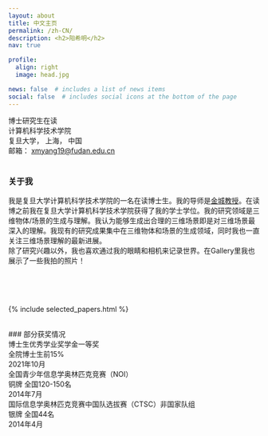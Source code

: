 ```yaml
---
layout: about
title: 中文主页
permalink: /zh-CN/
description: <h2>阳希明</h2>
nav: true

profile:
  align: right
  image: head.jpg

news: false  # includes a list of news items
social: false  # includes social icons at the bottom of the page
---
```


博士研究生在读  
计算机科学技术学院    
复旦大学， 上海， 中国  
邮箱： xmyang19@fudan.edu.cn  
<br/> 
### 关于我
我是复旦大学计算机科学技术学院的一名在读博士生。我的导师是[金城教授](https://faculty.fudan.edu.cn/jc/zh_CN/index.htm)。在读博之前我在复旦大学计算机科学技术学院获得了我的学士学位。我的研究领域是三维物体/场景的生成与理解。我认为能够生成出合理的三维场景即是对三维场景最深入的理解。我现有的研究成果集中在三维物体和场景的生成领域，同时我也一直关注三维场景理解的最新进展。  
除了研究兴趣以外，我也喜欢通过我的眼睛和相机来记录世界。在Gallery里我也展示了一些我拍的照片！

<br/> 
<br/> 
<br/>


{% include selected_papers.html %}

<br/> 
### 部分获奖情况
<div class="row">
    <div class="col-sm-6 mt-3 mt-md-0">
    博士生优秀学业奖学金一等奖
    </div>
    <div class="col-sm-3 mt-3 mt-md-0">
    全院博士生前15%
    </div>
    <div class="col-sm-3 mt-3 mt-md-0">
    2021年10月
    </div>
</div>

<div class="row">
    <div class="col-sm-6 mt-3 mt-md-0">
    全国青少年信息学奥林匹克竞赛（NOI）
    </div>
    <div class="col-sm-3 mt-3 mt-md-0">
    铜牌 全国120-150名
    </div>
    <div class="col-sm-3 mt-3 mt-md-0">
    2014年7月
    </div>
</div>

<div class="row">
    <div class="col-sm-6 mt-3 mt-md-0">
    国际信息学奥林匹克竞赛中国队选拔赛（CTSC）非国家队组
    </div>
    <div class="col-sm-3 mt-3 mt-md-0">
    银牌 全国44名
    </div>
    <div class="col-sm-3 mt-3 mt-md-0">
    2014年4月
    </div>
</div>
